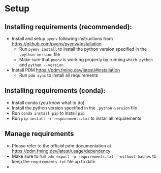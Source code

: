 # Setup

## Installing requirements (recommended):

* Install and setup `pyenv` following instructions from https://github.com/pyenv/pyenv#installation
  * Run `pyenv install` to install the python version specified in the `.python-version` file
  * Make sure that `pyenv` is working properly by running `which python` and `python --version`
* Install PDM https://pdm.fming.dev/latest/#installation
  * Run `pdm sync` to install all requirements

## Installing requirements (conda):
* Install conda (you know what to do)
* Install the python version specified in the `.python-version` file
* Run `conda install pip` to install `pip`
* Run `pip install -r requirements.txt` to install all requirements

## Manage requirements
* Please refer to the official pdm documentation at https://pdm.fming.dev/latest/usage/dependency
* Make sure to run `pdm export -o requirements.txt --without-hashes` to keep the `requirements.txt` file up to date
* 